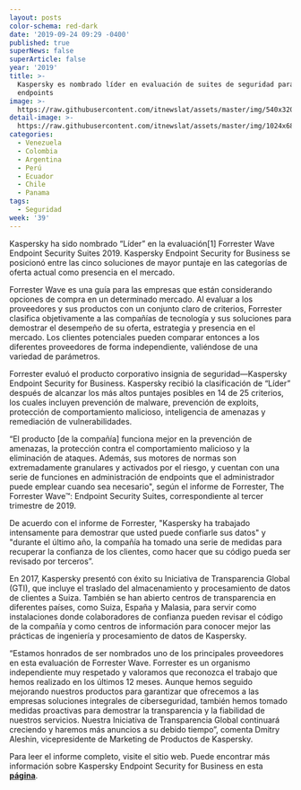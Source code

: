 ```yaml
---
layout: posts
color-schema: red-dark
date: '2019-09-24 09:29 -0400'
published: true
superNews: false
superArticle: false
year: '2019'
title: >-
  Kaspersky es nombrado líder en evaluación de suites de seguridad para
  endpoints
image: >-
  https://raw.githubusercontent.com/itnewslat/assets/master/img/540x320/Kaspersky-EndPoint-p.jpg
detail-image: >-
  https://raw.githubusercontent.com/itnewslat/assets/master/img/1024x680/Kaspersky-EndPoint-g.jpg
categories:
  - Venezuela
  - Colombia
  - Argentina
  - Perú
  - Ecuador
  - Chile
  - Panama
tags:
  - Seguridad
week: '39'
---
```

Kaspersky ha sido nombrado “Líder” en la evaluación[1] Forrester Wave Endpoint Security Suites 2019. Kaspersky Endpoint Security for Business se posicionó entre las cinco soluciones de mayor puntaje en las categorías de oferta actual como presencia en el mercado.

Forrester Wave es una guía para las empresas que están considerando opciones de compra en un determinado mercado. Al evaluar a los proveedores y sus productos con un conjunto claro de criterios, Forrester clasifica objetivamente a las compañías de tecnología y sus soluciones para demostrar el desempeño de su oferta, estrategia y presencia en el mercado. Los clientes potenciales pueden comparar entonces a los diferentes proveedores de forma independiente, valiéndose de una variedad de parámetros.

Forrester evaluó el producto corporativo insignia de seguridad—Kaspersky Endpoint Security for Business. Kaspersky recibió la clasificación de “Líder” después de alcanzar los más altos puntajes posibles en 14 de 25 criterios, los cuales incluyen prevención de malware, prevención de exploits, protección de comportamiento malicioso, inteligencia de amenazas y remediación de vulnerabilidades. 

“El producto [de la compañía] funciona mejor en la prevención de amenazas, la protección contra el comportamiento malicioso y la eliminación de ataques. Además, sus motores de normas son extremadamente granulares y activados por el riesgo, y cuentan con una serie de funciones en administración de endpoints que el administrador puede emplear cuando sea necesario", según el informe de Forrester, The Forrester Wave™: Endpoint Security Suites, correspondiente al tercer trimestre de 2019.
 
De acuerdo con el informe de Forrester, "Kaspersky ha trabajado intensamente para demostrar que usted puede confiarle sus datos" y "durante el último año, la compañía ha tomado una serie de medidas para recuperar la confianza de los clientes, como hacer que su código pueda ser revisado por terceros”.

En 2017, Kaspersky presentó con éxito su Iniciativa de Transparencia Global (GTI), que incluye el traslado del almacenamiento y procesamiento de datos de clientes a Suiza. También se han abierto centros de transparencia en diferentes países, como Suiza, España y Malasia, para servir como instalaciones donde colaboradores de confianza pueden revisar el código de la compañía y como centros de información para conocer mejor las prácticas de ingeniería y procesamiento de datos de Kaspersky.

“Estamos honrados de ser nombrados uno de los principales proveedores en esta evaluación de Forrester Wave. Forrester es un organismo independiente muy respetado y valoramos que reconozca el trabajo que hemos realizado en los últimos 12 meses. Aunque hemos seguido mejorando nuestros productos para garantizar que ofrecemos a las empresas soluciones integrales de ciberseguridad, también hemos tomado medidas proactivas para demostrar la transparencia y la fiabilidad de nuestros servicios. Nuestra Iniciativa de Transparencia Global continuará creciendo y haremos más anuncios a su debido tiempo”, comenta Dmitry Aleshin, vicepresidente de Marketing de Productos de Kaspersky.

Para leer el informe completo, visite el sitio web. Puede encontrar más información sobre Kaspersky Endpoint Security for Business en esta **[página](https://latam.kaspersky.com/enterprise-security/endpoint-product)**.